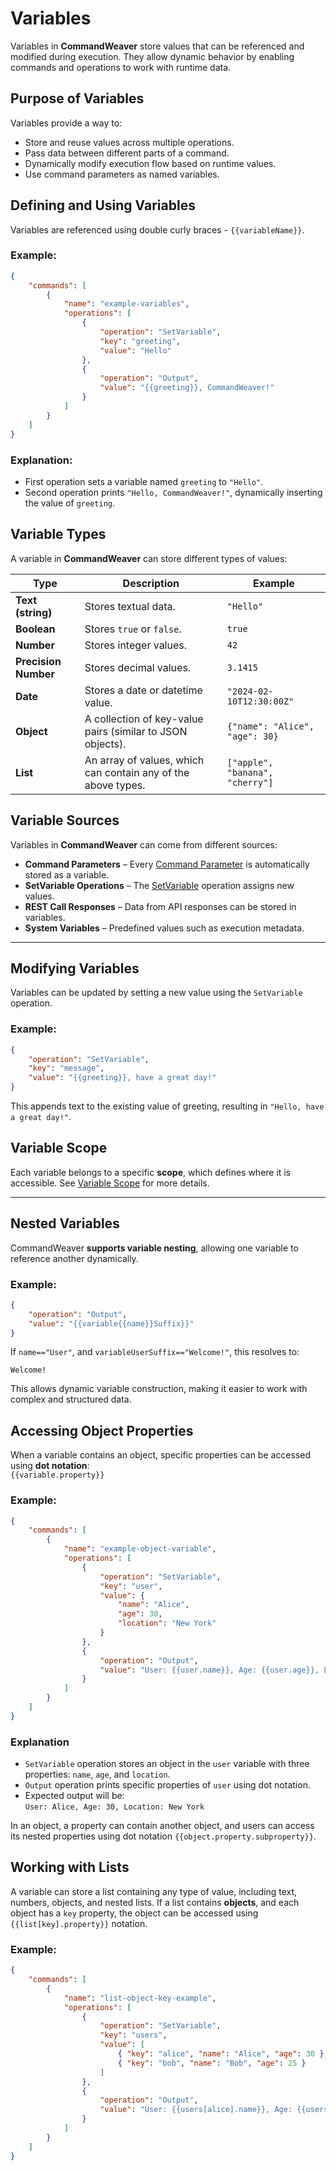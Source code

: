 # Variables

Variables in **CommandWeaver** store values that can be referenced and modified during execution. They allow dynamic behavior by enabling commands and operations to work with runtime data.

## Purpose of Variables

Variables provide a way to:
- Store and reuse values across multiple operations.
- Pass data between different parts of a command.
- Dynamically modify execution flow based on runtime values.
- Use command parameters as named variables.

## Defining and Using Variables

Variables are referenced using double curly braces - `{{variableName}}`.

### Example:
```json
{
    "commands": [
        {
            "name": "example-variables",
            "operations": [
                {
                    "operation": "SetVariable",
                    "key": "greeting",
                    "value": "Hello"
                },
                {
                    "operation": "Output",
                    "value": "{{greeting}}, CommandWeaver!"
                }
            ]
        }
    ]
}
```
### Explanation:
- First operation sets a variable named `greeting` to `"Hello"`.
- Second operation prints `"Hello, CommandWeaver!"`, dynamically inserting the value of `greeting`.


## Variable Types

A variable in **CommandWeaver** can store different types of values:

| Type              | Description                                         | Example |
|-------------------|-----------------------------------------------------|---------|
| **Text (string)** | Stores textual data.                               | `"Hello"` |
| **Boolean**       | Stores `true` or `false`.                          | `true` |
| **Number**        | Stores integer values.                             | `42` |
| **Precision Number** | Stores decimal values.                         | `3.1415` |
| **Date**          | Stores a date or datetime value.                   | `"2024-02-10T12:30:00Z"` |
| **Object**        | A collection of key-value pairs (similar to JSON objects). | `{"name": "Alice", "age": 30}` |
| **List**          | An array of values, which can contain any of the above types. | `["apple", "banana", "cherry"]` |


## Variable Sources

Variables in **CommandWeaver** can come from different sources:
- **Command Parameters** – Every [Command Parameter](command-parameter.md) is automatically stored as a variable.
- **SetVariable Operations** – The [SetVariable](operation-setvariable.md) operation assigns new values.
- **REST Call Responses** – Data from API responses can be stored in variables.
- **System Variables** – Predefined values such as execution metadata.

---

## Modifying Variables

Variables can be updated by setting a new value using the `SetVariable` operation.

### Example:
```json
{
    "operation": "SetVariable",
    "key": "message",
    "value": "{{greeting}}, have a great day!"
}
```
This appends text to the existing value of greeting, resulting in `"Hello, have a great day!"`.

## Variable Scope

Each variable belongs to a specific **scope**, which defines where it is accessible. See [Variable Scope](variable-scope.md) for more details.

---

## Nested Variables

CommandWeaver **supports variable nesting**, allowing one variable to reference another dynamically.

### Example:
```json
{
    "operation": "Output",
    "value": "{{variable{{name}}Suffix}}"
}
```

If `name=="User"`, and `variableUserSuffix=="Welcome!"`, this resolves to:
```
Welcome!
```

This allows dynamic variable construction, making it easier to work with complex and structured data.

## Accessing Object Properties

When a variable contains an object, specific properties can be accessed using **dot notation**:  
`{{variable.property}}`

### Example:
```json
{
    "commands": [
        {
            "name": "example-object-variable",
            "operations": [
                {
                    "operation": "SetVariable",
                    "key": "user",
                    "value": {
                        "name": "Alice",
                        "age": 30,
                        "location": "New York"
                    }
                },
                {
                    "operation": "Output",
                    "value": "User: {{user.name}}, Age: {{user.age}}, Location: {{user.location}}"
                }
            ]
        }
    ]
}
```
### Explanation

- `SetVariable` operation stores an object in the `user` variable with three properties: `name`, `age`, and `location`.
- `Output` operation prints specific properties of `user` using dot notation.
- Expected output will be:  
  `User: Alice, Age: 30, Location: New York`

In an object, a property can contain another object, and users can access its nested properties using dot notation `{{object.property.subproperty}}`.

## Working with Lists

A variable can store a list containing any type of value, including text, numbers, objects, and nested lists.
If a list contains **objects**, and each object has a `key` property, the object can be accessed using `{{list[key].property}}` notation.

### Example:
```json
{
    "commands": [
        {
            "name": "list-object-key-example",
            "operations": [
                {
                    "operation": "SetVariable",
                    "key": "users",
                    "value": [
                        { "key": "alice", "name": "Alice", "age": 30 },
                        { "key": "bob", "name": "Bob", "age": 25 }
                    ]
                },
                {
                    "operation": "Output",
                    "value": "User: {{users[alice].name}}, Age: {{users[alice].age}}"
                }
            ]
        }
    ]
}
